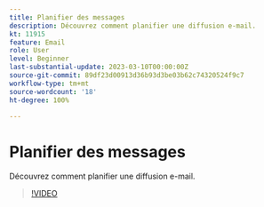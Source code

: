 ```yaml
---
title: Planifier des messages
description: Découvrez comment planifier une diffusion e-mail.
kt: 11915
feature: Email
role: User
level: Beginner
last-substantial-update: 2023-03-10T00:00:00Z
source-git-commit: 89df23d00913d36b93d3be03b62c74320524f9c7
workflow-type: tm+mt
source-wordcount: '18'
ht-degree: 100%

---
```



# Planifier des messages

Découvrez comment planifier une diffusion e-mail.

>[!VIDEO](https://video.tv.adobe.com/v/3415919/?quality=12&learn=on)
